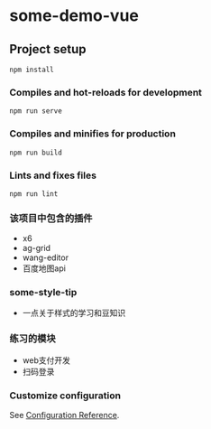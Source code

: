 # some-demo-vue

## Project setup
```
npm install
```

### Compiles and hot-reloads for development
```
npm run serve
```

### Compiles and minifies for production
```
npm run build
```

### Lints and fixes files
```
npm run lint
```
### 该项目中包含的插件
+ x6
+ ag-grid
+ wang-editor
+ 百度地图api

### some-style-tip
+ 一点关于样式的学习和豆知识

### 练习的模块
+ web支付开发
+ 扫码登录

### Customize configuration
See [Configuration Reference](https://cli.vuejs.org/config/).
